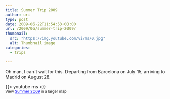 ```yaml
---
title: Summer Trip 2009
author: uri
type: post
date: 2009-06-22T11:54:53+00:00
url: /2009/06/summer-trip-2009/
thumbnail:
  src: "https://img.youtube.com/vi/ms/0.jpg"
  alt: Thumbnail image
categories:
  - trips

---
```

Oh man, I can&#8217;t wait for this. Departing from Barcelona on July 15, arriving to Madrid on August 28.

{{< youtube ms >}}</iframe>  
<small>View <a href="http://maps.google.com/maps/ms?ie=UTF8&hl=en&msa=0&ll=34.000688,-81.035303&spn=0.198011,0.419884&t=h&msid=115441805731276157394.00046c9cfbf3113fd4c2d&source=embed" style="color:#0000FF;text-align:left">Summer 2009</a> in a larger map</small>